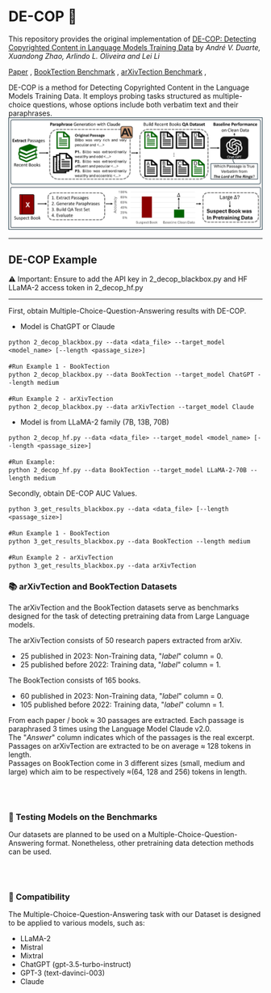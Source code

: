 # DE-COP 👮
This repository provides the original implementation of [DE-COP: Detecting Copyrighted Content in Language Models Training Data](https://www.google.com) by *André V. Duarte, Xuandong Zhao, Arlindo L. Oliveira and Lei Li* <br>

[Paper](https://www.google.com) , [BookTection Benchmark](https://huggingface.co/datasets/avduarte333/BookTection) , [arXivTection Benchmark](https://huggingface.co/datasets/avduarte333/arXivTection) , 


DE-COP is a method for Detecting Copyrighted Content in the Language Models Training Data. It employs probing tasks structured as multiple-choice questions, whose options include both verbatim text and their paraphrases.
![GitHub Logo](DE-COP.png)


---
## DE-COP Example
⚠ Important: Ensure to add the API key in 2_decop_blackbox.py and HF LLaMA-2 access token in 2_decop_hf.py<br>

---
First, obtain Multiple-Choice-Question-Answering results with DE-COP.<br>
- Model is ChatGPT or Claude
```
python 2_decop_blackbox.py --data <data_file> --target_model <model_name> [--length <passage_size>]

#Run Example 1 - BookTection
python 2_decop_blackbox.py --data BookTection --target_model ChatGPT --length medium

#Run Example 2 - arXivTection
python 2_decop_blackbox.py --data arXivTection --target_model Claude
```

- Model is from LLaMA-2 family (7B, 13B, 70B)
```
python 2_decop_hf.py --data <data_file> --target_model <model_name> [--length <passage_size>]

#Run Example:
python 2_decop_hf.py --data BookTection --target_model LLaMA-2-70B --length medium
```

Secondly, obtain DE-COP AUC Values.<br>
```
python 3_get_results_blackbox.py --data <data_file> [--length <passage_size>]

#Run Example 1 - BookTection
python 3_get_results_blackbox.py --data BookTection --length medium

#Run Example 2 - arXivTection
python 3_get_results_blackbox.py --data arXivTection
```



### 📚 arXivTection and BookTection Datasets
The arXivTection and the BookTection datasets serve as benchmarks designed for the task of detecting pretraining data from Large Language models.

The arXivTection consists of 50 research papers extracted from arXiv. 
- 25 published in 2023: Non-Training data, "_label_" column = 0.
- 25 published before 2022: Training data, "_label_" column = 1.

The BookTection consists of 165 books. 
- 60 published in 2023: Non-Training data, "_label_" column = 0.
- 105 published before 2022: Training data, "_label_" column = 1.


From each paper / book ≈ 30 passages are extracted. Each passage is paraphrased 3 times using the Language Model Claude v2.0. <br>
The "_Answer_" column indicates which of the passages is the real excerpt.<br>
Passages on arXivTection are extracted to be on average ≈ 128 tokens in length.<br>
Passages on BookTection come in 3 different sizes (small, medium and large) which aim to be respectively ≈(64, 128 and 256) tokens in length.

<br>
<br>

### 🧪 Testing Models on the Benchmarks
Our datasets are planned to be used on a Multiple-Choice-Question-Answering format. Nonetheless, other pretraining data detection methods can be used.<br>

<br>
<br>

### 🤝 Compatibility
The Multiple-Choice-Question-Answering task with our Dataset is designed to be applied to various models, such as:<br>
- LLaMA-2
- Mistral
- Mixtral
- ChatGPT (gpt-3.5-turbo-instruct)
- GPT-3 (text-davinci-003)
- Claude 
